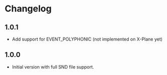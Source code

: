 # Changelog

## 1.0.1

* Add support for EVENT_POLYPHONIC (not implemented on X-Plane yet)

## 1.0.0

* Initial version with full SND file support.
